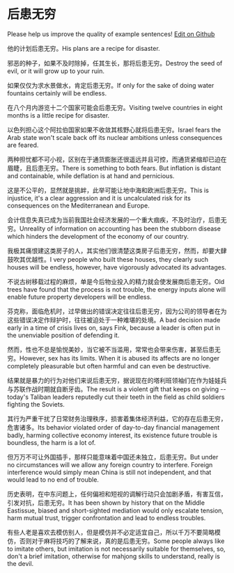 # 后患无穷

Please help us improve the quality of example sentences! [Edit on Github](https://github.com/jiyushe/jiyu-example-sentence-source/blob/main/chinese/houhuanwuqiong.md)

<p><span class="chinese">他的计划后患无穷。</span><span class="english">His plans are a recipe for disaster.</span></p>

<p><span class="chinese">邪恶的种子，如果不及时除掉，任其生长，那将后患无穷。</span><span class="english">Destroy the seed of evil, or it will grow up to your ruin.</span></p>

<p><span class="chinese">如果仅仅为求水景做水，肯定后患无穷。</span><span class="english">If only for the sake of doing water fountains certainly will be endless.</span></p>

<p><span class="chinese">在八个月内游览十二个国家可能会后患无穷。</span><span class="english">Visiting twelve countries in eight months is a little recipe for disaster.</span></p>

<p><span class="chinese">以色列担心这个阿拉伯国家如果不收敛其核野心就将后患无穷。</span><span class="english">Israel fears the Arab state won't scale back off its nuclear ambitions unless consequences are feared.</span></p>

<p><span class="chinese">两种担忧都不可小视，区别在于通货膨胀还很遥远并且可控，而通货紧缩却已迫在眉睫，且后患无穷。</span><span class="english">There is something to both fears. But inflation is distant and containable, while deflation is at hand and pernicious.</span></p>

<p><span class="chinese">这是不公平的，显然就是挑衅，此举可能让地中海和欧洲后患无穷。</span><span class="english">This is injustice, it's a clear aggression and it is uncalculated risk for its consequences on the Mediterranean and Europe.</span></p>

<p><span class="chinese">会计信息失真已成为当前我国社会经济发展的一个重大痼疾，不及时治疗，后患无穷。</span><span class="english">Unreality of information on accounting has been the stubborn disease which hinders the development of the economy of our country.</span></p>

<p><span class="chinese">我极其痛恨建这类房子的人，其实他们很清楚这类房子后患无穷，然而，却要大肆鼓吹其优越性。</span><span class="english">I very people who built these houses, they clearly such houses will be endless, however, have vigorously advocated its advantages.</span></p>

<p><span class="chinese">不说古树移载过程的麻烦，单是今后物业投入的精力就会使发展商后患无穷。</span><span class="english">Old trees have found that the process is not trouble, the energy inputs alone will enable future property developers will be endless.</span></p>

<p><span class="chinese">芬克称，面临危机时，过早做出的错误决定往往后患无穷，因为公司的领导者在为这些错误决定作辩护时，往往被迫处于一种难堪的处境。</span><span class="english">A bad decision made early in a time of crisis lives on, says Fink, because a leader is often put in the unenviable position of defending it.</span></p>

<p><span class="chinese">然而，性也不总是愉悦美妙，当它被不当滥用，常常也会带来伤害，甚至后患无穷。</span><span class="english">However, sex has its limits. When it is abused its affects are no longer completely pleasurable but often harmful and can even be destructive.</span></p>

<p><span class="chinese">结果就是暴力的行为对他们来说后患无穷，据说现在的塔利班领袖们在作为娃娃兵与苏联作战时期就自断牙齿。</span><span class="english">The result is a violent gift that keeps on giving -- today's Taliban leaders reputedly cut their teeth in the field as child soldiers fighting the Soviets.</span></p>

<p><span class="chinese">其行为严重干扰了日常财务治理秩序，损害着集体经济利益，它的存在后患无穷，危害诸多。</span><span class="english">Its behavior violated order of day-to-day financial management badly, harming collective economy interest, its existence future trouble is boundless, the harm is a lot of.</span></p>

<p><span class="chinese">但万万不可让外国插手，那样只能意味着中国还未独立，后患无穷。</span><span class="english">But under no circumstances will we allow any foreign country to interfere. Foreign interference would simply mean China is still not independent, and that would lead to no end of trouble.</span></p>

<p><span class="chinese">历史表明，在中东问题上，任何偏袒和短视的调解行动只会加剧矛盾，有害互信，引发对抗，后患无穷。</span><span class="english">It has been shown by history that on the Middle Eastissue, biased and short-sighted mediation would only escalate tension, harm mutual trust, trigger confrontation and lead to endless troubles.</span></p>

<p><span class="chinese">有些人老是喜欢去模仿别人，但是模仿并不必定适宜自己，所以千万不要简略模仿，否则对于麻将技巧的了解来说，真的是后患无穷。</span><span class="english">Some people always like to imitate others, but imitation is not necessarily suitable for themselves, so, don't a brief imitation, otherwise for mahjong skills to understand, really is the devil.</span></p>

